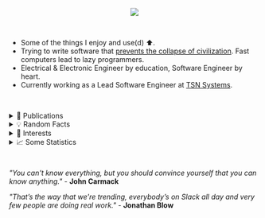 <p align="center">
  <img src="https://skillicons.dev/icons?i=go,docker,cpp,arch,nix,lua,terraform,aws,github,bash,neovim,julia,pytorch,git,rust" />
</p>

&nbsp;

- Some of the things I enjoy and use(d) ⬆️.
- Trying to write software that [prevents the collapse of civilization](https://youtu.be/ZSRHeXYDLko).  Fast computers lead to lazy programmers.
- Electrical & Electronic Engineer by education, Software Engineer by heart.
- Currently working as a Lead Software Engineer at [TSN Systems](https://tsn.systems/).

&nbsp;

<details>
<summary> 📜 Publications</summary>

&nbsp;

- [Optimised multi-parameter NLFM pulse compression waveform for low time-bandwidth radar.](https://dsp.sun.ac.za/~trn/reports/vanzyl+wiehahn+cilliers+niesler_ietradar22.pdf)
- [A software defined radio based radar system with applications in the detection of wildlife poaching.](https://scholar.sun.ac.za/items/3ef9e2e5-e83b-4802-bdec-8adece76eaff)

&nbsp;

</details>

<details>
<summary> 💡 Random Facts</summary>

&nbsp;

- 💍 (*Was*) Most likely the only [married](https://github.com/Wifeagen) Arch Linux user.  Now a NixOS enjoyer.
- I have a Master's degree in radar engineering and machine learning.
- I have written haskell that is running in production for ABSA bank.

&nbsp;

</details>

<details>
<summary> 🔭 Interests</summary>

&nbsp;

- **The Linux Kernel:**  The work done here is obviously exceptional - I would love to contribute one day.
- **Game Engines:**  I have written a graphics engine from scratch and the technology is fascinating (and complex!).  Hopefully I can work on something like this again.
- **Radars:**  Obviously, I did my Master's thesis in this topic!
  
&nbsp;

</details>

<details>
<summary>📈 Some Statistics</summary>

&nbsp;

<p align="center">
  <img src="https://github-readme-stats-lake-gamma.vercel.app/api?username=AlexvZyl&count_private=true&hide_border=true&show_icons=true&theme=tokyonight">
  <br>
  <img src="https://github-readme-streak-stats.herokuapp.com/?user=AlexvZyl&theme=tokyonight&hide_border=true">
  <br>
  <img src="https://github-readme-stats-lake-gamma.vercel.app/api/top-langs/?username=AlexvZyl&layout=compact&theme=tokyonight&hide_border=true&count_private=true&langs_count=8&exclude_repo=LumenArchive,EttusB210-Interface&hide=Makefile,Tcl,Tex">
</p>
  
</details>

#

*"You can't know everything, but you should convince yourself that you can know anything."* - **John Carmack**

*"That’s the way that we're trending, everybody’s on Slack all day and very few people are doing real work."* - **Jonathan Blow**
